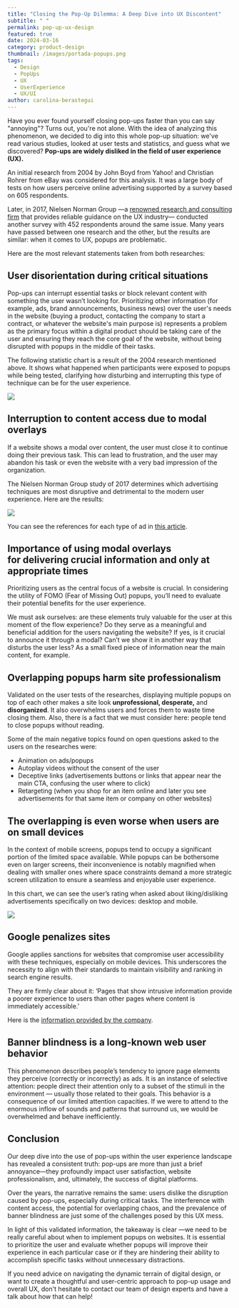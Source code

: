 ```yaml
---
title: "Closing the Pop-Up Dilemma: A Deep Dive into UX Discontent"
subtitle: " "
permalink: pop-up-ux-design
featured: true
date: 2024-03-16
category: product-design
thumbnail: /images/portada-popups.png
tags:
  - Design
  - PopUps
  - UX
  - UserExperience
  - UX/UI
author: carolina-berastegui
---
```

Have you ever found yourself closing pop-ups faster than you can say "annoying"? Turns out, you're not alone. With the idea of analyzing this phenomenon, we decided to dig into this whole pop-up situation: we've read various studies, looked at user tests and statistics, and guess what we discovered? **Pop-ups are widely disliked in the field of user experience (UX).**

An initial research from 2004 by John Boyd from Yahoo! and Christian Rohrer from eBay was considered for this analysis. It was a large body of tests on how users perceive online advertising supported by a survey based on 605 respondents.

Later, in 2017, Nielsen Norman Group —a [renowned research and consulting firm](https://www.nngroup.com/about/) that provides reliable guidance on the UX industry— conducted another survey with 452 respondents around the same issue. Many years have passed between one research and the other, but the results are similar: when it comes to UX, popups are problematic.

Here are the most relevant statements taken from both researches:

## User disorientation during critical situations

Pop-ups can interrupt essential tasks or block relevant content with something the user wasn’t looking for. Prioritizing other information (for example, ads, brand announcements, business news) over the user's needs in the website (buying a product, contacting the company to start a contract, or whatever the website's main purpose is) represents a problem as the primary focus within a digital product should be taking care of the user and ensuring they reach the core goal of the website, without being disrupted with popups in the middle of their tasks.

The following statistic chart is a result of the 2004 research mentioned above. It shows what happened when participants were exposed to popups while being tested, clarifying how disturbing and interrupting this type of technique can be for the user experience.

![](/images/asset1.png)

## Interruption to content access due to modal overlays

If a website shows a modal over content, the user must close it to continue doing their previous task. This can lead to frustration, and the user may abandon his task or even the website with a very bad impression of the organization.

The Nielsen Norman Group study of 2017 determines which advertising techniques are most disruptive and detrimental to the modern user experience. Here are the results:

![](/images/asset2.png)

You can see the references for each type of ad in [this article](https://www.nngroup.com/articles/most-hated-advertising-techniques/).

## Importance of using modal overlays for delivering crucial information and only at appropriate times

Prioritizing users as the central focus of a website is crucial. In considering the utility of FOMO (Fear of Missing Out) popups, you’ll need to evaluate their potential benefits for the user experience.

We must ask ourselves: are these elements truly valuable for the user at this moment of the flow experience? Do they serve as a meaningful and beneficial addition for the users navigating the website? If yes, is it crucial to announce it through a modal? Can’t we show it in another way that disturbs the user less? As a small fixed piece of information near the main content, for example.

## Overlapping popups harm site professionalism

Validated on the user tests of the researches, displaying multiple popups on top of each other makes a site look **unprofessional, desperate,** and **disorganized**. It also overwhelms users and forces them to waste time closing them. Also, there is a fact that we must consider here: people tend to close popups without reading.

Some of the main negative topics found on open questions asked to the users on the researches were:

* Animation on ads/popups
* Autoplay videos without the consent of the user
* Deceptive links (advertisements buttons or links that appear near the main CTA, confusing the user where to click)
* Retargeting (when you shop for an item online and later you see advertisements for that same item or company on other websites)

## The overlapping is even worse when users are on small devices

In the context of mobile screens, popups tend to occupy a significant portion of the limited space available. While popups can be bothersome even on larger screens, their inconvenience is notably magnified when dealing with smaller ones where space constraints demand a more strategic screen utilization to ensure a seamless and enjoyable user experience.

In this chart, we can see the user’s rating when asked about liking/disliking advertisements specifically on two devices: desktop and mobile.

![](/images/asset3.png)

## Google penalizes sites

Google applies sanctions for websites that compromise user accessibility with these techniques, especially on mobile devices. This underscores the necessity to align with their standards to maintain visibility and ranking in search engine results.

They are firmly clear about it: ‘Pages that show intrusive information provide a poorer experience to users than other pages where content is immediately accessible.’

Here is the [information provided by the company](https://developers.google.com/search/blog/2016/08/helping-users-easily-access-content-on#helping-users-find-the-content-theyre-looking-for).

## Banner blindness is a long-known web user behavior

This phenomenon describes people’s tendency to ignore page elements they perceive (correctly or incorrectly) as ads. It is an instance of selective attention: people direct their attention only to a subset of the stimuli in the environment — usually those related to their goals. This behavior is a consequence of our limited attention capacities. If we were to attend to the enormous inflow of sounds and patterns that surround us, we would be overwhelmed and behave inefficiently.

## Conclusion

Our deep dive into the use of pop-ups within the user experience landscape has revealed a consistent truth: pop-ups are more than just a brief annoyance—they profoundly impact user satisfaction, website professionalism, and, ultimately, the success of digital platforms.

Over the years, the narrative remains the same: users dislike the disruption caused by pop-ups, especially during critical tasks. The interference with content access, the potential for overlapping chaos, and the prevalence of banner blindness are just some of the challenges posed by this UX mess.

In light of this validated information, the takeaway is clear —we need to be really careful about when to implement popups on websites. It is essential to prioritize the user and evaluate whether popups will improve their experience in each particular case or if they are hindering their ability to accomplish specific tasks without unnecessary distractions. 

If you need advice on navigating the dynamic terrain of digital design, or want to create a thoughtful and user-centric approach to pop-up usage and overall UX, don't hesitate to contact our team of design experts and have a talk about how that can help!